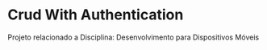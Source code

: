 # Crud With Authentication
Projeto relacionado a Disciplina: Desenvolvimento para Dispositivos Móveis
